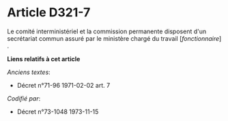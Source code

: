 # Article D321-7

Le comité interministériel et la commission permanente disposent d'un secrétariat commun assuré par le ministère chargé du
travail [*fonctionnaire*] .

**Liens relatifs à cet article**

_Anciens textes_:

  - Décret n°71-96 1971-02-02 art. 7

_Codifié par_:

  - Décret n°73-1048 1973-11-15
